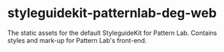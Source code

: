 # styleguidekit-patternlab-deg-web
The static assets for the default StyleguideKit for Pattern Lab. Contains styles and mark-up for Pattern Lab's front-end.
